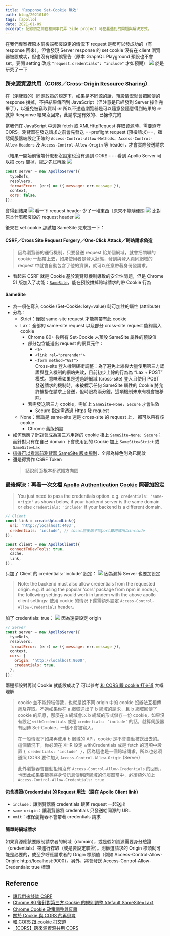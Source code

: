 ```yaml
---
title: 'Response Set-Cookie 無效'
path: blog/20210109
tags: [apollo]
date: 2021-01-09
excerpt: 記錄個之前在和同事們弄 Side project 時犯蠢遇到的問題與解決方式。
---
```


在我們專案裡原本前後端都沒設定的情況下 request 是都可以發成功的（有 response 回來），但會發現 Server response 的 set cookie 沒有在 client 瀏覽器被設成功，但也沒有報錯誤警告（原本 GraphQL Playground 預設也不會 set，要開 setting 改成 `"request.credentials": "include"` 才如預期）
![](https://i.imgur.com/uTZtYUO.png)
於是研究了一下

### [跨來源資源共用（CORS／Cross-Origin Resource Sharing）](https://developer.mozilla.org/zh-TW/docs/Web/HTTP/CORS)

<div class="warning">
在（瀏覽器的）同源政策的規定下，如果是不同源的話，預設情況就會把回傳的 response 擋掉，不把結果傳回到 JavaScript（但注意是已經發到 Server 操作完畢了），以避免被竊取資料
☞ 所以不透過瀏覽器是可以隨意發隨意得到結果的
☞ 就算 Response 結果沒回來，此請求是有效的、已操作完的
</div>

當我們在 JavaScript 中透過 fetch 或 XMLHttpRequest 存取資源時，需要遵守 CORS。瀏覽器在發送請求之前會先發送 ==preflight request (預檢請求)==，確認伺服器端設定正確的 `Access-Control-Allow-Methods`、`Access-Control-Allow-Headers` 及 `Access-Control-Allow-Origin` 等 header，才會實際發送請求

（結果一開始前後端什麼都沒設定也沒有遇到 CORS⋯⋯
看到 Apollo Server 可以把 cors 關掉，總之先試再說
[![](https://i.imgur.com/IijK0wR.png)
](https://www.apollographql.com/docs/apollo-server/api/apollo-server/)

```javascript
const server = new ApolloServer({
  typeDefs,
  resolvers,
  formatError: (err) => ({ message: err.message }),
  context,
  cors: false,
});
```

會得到結果
![](https://i.imgur.com/v35Xfqy.png)
看一下 request header 少了一堆東西（原來不能隨便關
![](https://i.imgur.com/KPmEsY9.png)
比對原本什麼都沒設的 request header
![](https://i.imgur.com/OqAktH8.png)

後來在 set cookie 那試加 SameSite
先來提一下：

#### CSRF／Cross Site Request Forgery／One-Click Attack／跨站請求偽造

> 因為瀏覽器的運行機制，只要發送 request 給某個網域，就會把關聯的 cookie 一起帶上去，如果使用者是登入狀態，發到與登入頁同網域的 request 中就會自動包含了他的資訊，就可以任意帶著身份發請求。

- 看起來 CSRF 就是 Cookie 基於瀏覽器機制導致的安全性問題，但是 Chrome 51 版加入了功能：[`SameSite`](https://www.chromestatus.com/feature/4672634709082112)，能在預設擋掉跨域請求的帶 Cookie 行為

#### SameSite

- 為一項在寫入 cookie (Set-Cookie: key=value) 時可加註的屬性 (attribute)
- 分為：
  - Strict：僅限 same-site request 才能夠帶有此 cookie
  - Lax：全部的 same-site request 以及部分 cross-site request 能夠寫入 cookie
    - Chrome 80+ 後所有 Set-Cookie 未預設 SameSite 屬性的預設值
    - 部分包含能送出 request 的網頁元件：
      - `<a>`
      - `<link rel="prerender">`
      - `<form method="GET">`
        <div class="danger">
        Cross-site 登入機制緩衝調整：為了避免上線後大量使用第三方認證與登入機制的網站失效，目前初步上線的行為為 “Lax + POST” 模式。意味著如果是透過跨網域 (cross-site) 登入且使用 POST 發送請求的機制時，未被標示任何 SameSite 屬性的 Cookie 將允許被掛在請求上發送，但時限為兩分鐘。這項機制未來有機會被移除。
        </div>
    - 若需發送第三方 cookie，需加上 `SameSite=None; Secure` 才會生效
      - Secure 指定需透過 Https 發 request
  - None：無論是 same-site 還是 cross-site 的 request 上， 都可以帶有該 cookie
    - Chrome 舊版預設
- 如何應應？針對會成為第三方用途的 cookie 掛上 `SameSite=None; Secure`；而針對只有在自己 domain 下會使用到的 Cookie 加上 `SameSite=Strict` 或 `SameSite=Lax`
- [這邊可以看當前瀏覽器 SameSite 版本規則](https://samesite-sandbox.glitch.me/)，全部為綠色則為已開啟
- 還是得實作 CSRF Token
  > 話說前面根本都試錯方向囧

### 最後解決：再看一次文檔 [Apollo Authentication Cookie](https://www.apollographql.com/docs/react/networking/authentication/#cookie) 照著加設定

> You just need to pass the credentials option. e.g. `credentials: 'same-origin'` as shown below, if your backend server is the same domain or else `credentials: 'include'` if your backend is a different domain.

```javascript
// Client
const link = createUploadLink({
  uri: 'http://localhost:4403',
  credentials: 'include', // local前後端不同port算跨域所以include
});

const client = new ApolloClient({
  connectToDevTools: true,
  cache,
  link,
});
```

只加了 Client 的 credentials: 'include' 設定：
![](https://i.imgur.com/kq8PFI4.png)
因為漏掉 Server 也要加設定

> Note: the backend must also allow credentials from the requested origin. e.g. if using the popular 'cors' package from npm in node.js, the following settings would work in tandem with the above apollo client settings:
> 使用 cookie 的情況下還需額外設定 `Access-Control-Allow-Credentials` header。

加了 credentials: true：
![](https://i.imgur.com/iGKkStj.png)
因為還要設定 origin

```javascript
// Server
const server = new ApolloServer({
  typeDefs,
  resolvers,
  formatError: (err) => ({ message: err.message }),
  context,
  cors: {
    origin: 'http://localhost:9000',
    credentials: true,
  },
});
```

兩邊都設對再試 Cookie 就能設成功了
可以參考 [和 CORS 跟 cookie 打交道](https://medium.com/d-d-mag/%E5%92%8C-cors-%E8%B7%9F-cookie-%E6%89%93%E4%BA%A4%E9%81%93-dd420ccc7399) 大概理解

> cookie 並不能跨域傳遞，也就是說不同 origin 中的 cookie 沒辦法互相傳遞及存取。不過如果你在 a 網域送出了 b 網域的請求，且 b 網域回傳了 cookie 的訊息，那麼在 a 網域會以 b 網域的形式儲存一份 cookie，如果沒有設定 `withCredentials` 或是 `credentials: ‘include’` 的話，就算伺服器有回傳 Set-Cookie，一樣不會被寫入。
>
> 在一般情況下如果再使用 b 網域的 API，cookie 是不會自動被送出去的。這個情況下，你必須在 XHR 設定 withCredentials 或是 fetch 的選項中設置 `{ credentials: 'include' }`，因為這也是一個跨域請求，所以也必須遵照 CORS 要件加入 `Access-Control-Allow-Origin` (Server)
>
> 此外瀏覽器會自動拒絕沒有 `Access-Control-Allow-Credentials` 的回應，也因此如果要能夠將身份訊息傳到跨網域的伺服器當中，必須額外加上 `Access-Control-Allow-Credentials: true`

#### 包含憑證(Credentials) 的 Request 用法（設在 Apollo Client link）

- `include`：讓瀏覽器將 credentials 跟著 request 一起送出
- `same-origin`：讓瀏覽器將 credentials 只發送給同源的 URL
- `omit`：確保瀏覽器不會帶著 credentials 請求

#### 簡單跨網域請求

如果資源應該要限制請求者的網域（domain），或是假如資源需要身分驗證（credentials）來進行存取（或是要設定驗證）。則篩選請求的 Origin 標頭就可能是必要的，或至少呼應請求者的 Origin 標頭值（例如 Access-Control-Allow-Origin: http://localhost:9000）。另外，將會發送 Access-Control-Allow-Credentials: true 標頭

## Reference

- [讓我們來談談 CSRF](https://blog.techbridge.cc/2017/02/25/csrf-introduction/)
- [Chrome 80 後針對第三方 Cookie 的規則調整 (default SameSite=Lax)](https://medium.com/@azure820529/chrome-80-%E5%BE%8C%E9%87%9D%E5%B0%8D%E7%AC%AC%E4%B8%89%E6%96%B9-cookie-%E7%9A%84%E8%A6%8F%E5%89%87%E8%AA%BF%E6%95%B4-default-samesite-lax-aaba0bc785a3)
- [Chrome Cookie 政策調整與反思](https://blog.kalan.dev/2020-04-13-chrome-cookie-%E6%94%BF%E7%AD%96%E8%AA%BF%E6%95%B4%E8%88%87%E5%8F%8D%E6%80%9D/)
- [關於 Cookie 與 CORS 的再思考](https://blog.kalan.dev/2020-10-18-rethink-cookie-and-cors/)
- [和 CORS 跟 cookie 打交道](https://medium.com/d-d-mag/%E5%92%8C-cors-%E8%B7%9F-cookie-%E6%89%93%E4%BA%A4%E9%81%93-dd420ccc7399)
- [【CORS】跨來源資源共用 CORS](https://medium.com/@des75421/cors-%E8%B7%A8%E4%BE%86%E6%BA%90%E8%B3%87%E6%BA%90%E5%85%B1%E7%94%A8cors-191d4bfc4735)
